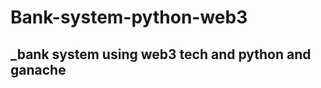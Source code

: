 # Bank-system-python-web3

## _bank system using web3 tech and python and ganache
<p align="center">
  <a title="Build status" href="https://github.com/trufflesuite/ganache/actions?query=workflow%3ACommits+branch%3Adevelop+event%3Apush"><img alt="" src="https://img.shields.io/github/actions/workflow/status/trufflesuite/ganache/push.yml?style=for-the-badge&amp;labelColor=3c2c30&amp;logo=github&amp;color=b98b5b&amp;branch=develop"></a>
  </p>
